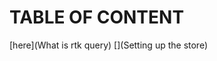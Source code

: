 # TABLE OF CONTENT
[here](What is rtk query)
[](createApi)
[](fetchBaseQuery)
[](Setting up the store)
[](setupListeners)


